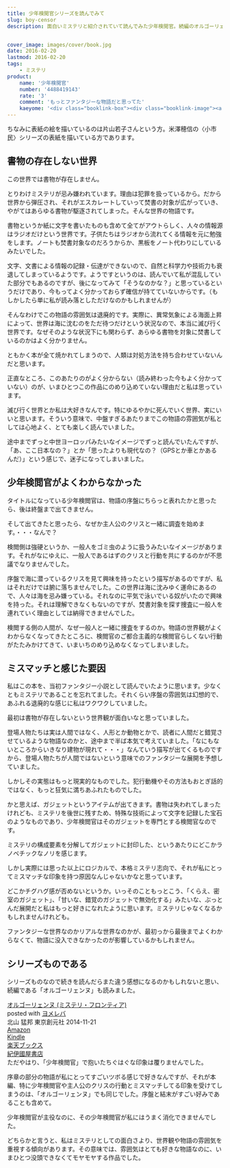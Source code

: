```yaml
---
title: 少年検閲官シリーズを読んでみて
slug: boy-censor
description: 面白いミステリと紹介されていて読んでみた少年検閲官。続編のオルゴーリェンヌも読みました。どこか退廃的で幻想的な雰囲気が漂い、私の好みドストライクだったのですが、その雰囲気と少年検閲官がミスマッチに感じられていまいち没頭できませんでした。


cover_image: images/cover/book.jpg
date: 2016-02-20
lastmod: 2016-02-20
tags: 
    - ミステリ
product:
    name: '少年検閲官'
    number: '4488419143'
    rate: '3'
    comment: 'もっとファンタジーな物語だと思ってた'
    kaeyome: '<div class="booklink-box"><div class="booklink-image"><a href="http://www.amazon.co.jp/exec/obidos/asin/4488419143/illusionspace-22/" target="_blank" rel="nofollow" ><img src="http://ecx.images-amazon.com/images/I/51TzJ%2B9TNQL._SL160_.jpg" style="border: none;" /></a></div><div class="booklink-info"><div class="booklink-name"><a href="http://www.amazon.co.jp/exec/obidos/asin/4488419143/illusionspace-22/" target="_blank" rel="nofollow" >少年検閲官 (創元推理文庫)</a><div class="booklink-powered-date">posted with <a href="http://yomereba.com" rel="nofollow" target="_blank">ヨメレバ</a></div></div><div class="booklink-detail">北山 猛邦 東京創元社 2013-08-21    </div><div class="booklink-link2"><div class="shoplinkamazon"><a href="http://www.amazon.co.jp/exec/obidos/asin/4488419143/illusionspace-22/" target="_blank" rel="nofollow" >Amazon</a></div><div class="shoplinkkindle"><a href="http://www.amazon.co.jp/exec/obidos/ASIN/B00KTCRRKA/illusionspace-22/" target="_blank" rel="nofollow" >Kindle</a></div><div class="shoplinkrakuten"><a href="http://hb.afl.rakuten.co.jp/hgc/11acbc01.369b1bf6.11acbc02.cabf9fe9/?pc=http%3A%2F%2Fbooks.rakuten.co.jp%2Frb%2F12399812%2F%3Fscid%3Daf_ich_link_urltxt%26m%3Dhttp%3A%2F%2Fm.rakuten.co.jp%2Fev%2Fbook%2F" target="_blank" rel="nofollow" >楽天ブックス</a></div>                  	  <div class="shoplinkkino"><a href="http://ck.jp.ap.valuecommerce.com/servlet/referral?sid=3085416&pid=882196163&vc_url=http%3A%2F%2Fwww.kinokuniya.co.jp%2Ff%2Fdsg-01-9784488419141" target="_blank" rel="nofollow" >紀伊國屋書店<img src="http://ad.jp.ap.valuecommerce.com/servlet/gifbanner?sid=3085416&pid=882196163" height="1" width="1" border="0"></a></div>	  	  	</div></div><div class="booklink-footer"></div></div>'
---
```


ちなみに表紙の絵を描いているのは片山若子さんという方。米澤穂信の〈小市民〉シリーズの表紙を描いている方であります。


## 書物の存在しない世界


この世界では書物が存在しません。

とりわけミステリが忌み嫌われています。理由は犯罪を扱っているから。だから世界から弾圧され、それがエスカレートしていって焚書の対象が広がっていき、やがてはあらゆる書物が駆逐されてしまった。そんな世界の物語です。

書物というか紙に文字を書いたものも含めて全てがアウトらしく、人々の情報源はラジオだけという世界です。子供たちはラジオから流れてくる情報を元に勉強をします。ノートも焚書対象なのだろうからか、黒板をノート代わりにしているみたいでした。

文字、文書による情報の記録・伝達ができないので、自然と科学力や技術力も衰退してしまっているようです。ようですというのは、読んでいて私が混乱していた部分でもあるのですが、後になってみて「そうなのかな？」と思っているというだけであり、今もってよく分かっておらず確信が持てていないからです。（もしかしたら単に私が読み落としただけなのかもしれませんが）

そんなわけでこの物語の雰囲気は退廃的です。実際に、異常気象による海面上昇によって、世界は海に沈むのをただ待つだけという状況なので、本当に滅び行く世界です。なぜそのような状況下にも関わらず、あらゆる書物を対象に焚書しているのかはよく分かりません。

ともかく本が全て焼かれてしまうので、人類は対処方法を持ち合わせていないんだと思います。

正直なところ、このあたりのがよく分からない（読み終わった今もよく分かっていない）のが、いまひとつこの作品にのめり込めていない理由だと私は思っています。

滅び行く世界とか私は大好きなんです。特にゆるやかに死んでいく世界、実にいいと思います。そういう意味で、中盤すぎるあたりまでこの物語の雰囲気が私としては心地よく、とても楽しく読んでいました。

途中までずっと中世ヨーロッパみたいなイメージでずっと読んでいたんですが、「あ、ここ日本なの？」とか「思ったよりも現代なの？（GPSとか車とかあるんだ）」という感じで、迷子になってしまいました。


## 少年検閲官がよくわからなかった


タイトルになっている少年検閲官は、物語の序盤にちらっと表れたかと思ったら、後は終盤まで出てきません。

そして出てきたと思ったら、なぜか主人公のクリスと一緒に調査を始めます。・・・なんで？

検閲側は強硬というか、一般人をゴミ虫のように扱うみたいなイメージがあります。それがなにゆえに、一般人であるはずのクリスと行動を共にするのかが不思議でなりませんでした。

序盤で海に潜っているクリスを見て興味を持ったという描写があるのですが、私はそれだけでは腑に落ちませんでした。この世界は海に沈みゆく運命にあるので、人々は海を忌み嫌っている。それなのに平気で泳いでいる奴がいたので興味を持った。それは理解できなくもないのですが、焚書対象を探す捜査に一般人を連れていく理由としては納得できませんでした。

検閲する側の人間が、なぜ一般人と一緒に捜査をするのか。物語の世界観がよくわからなくなってきたところに、検閲官のご都合主義的な検閲官らしくない行動がたたみかけてきて、いまいちのめり込めなくなってしまいました。


## ミスマッチと感じた要因


私はこの本を、当初ファンタジー小説として読んでいたように思います。少なくともミステリであることを忘れてました。それくらい序盤の雰囲気は幻想的で、あふれる退廃的な感じに私はワクワクしていました。

最初は書物が存在しないという世界観が面白いなと思っていました。

登場人物たちは実は人間ではなく、人形とか動物とかで、読者に人間だと錯覚させているような物語なのかと、途中まで半ば本気で考えていました。「なにもないところからいきなり建物が現れて・・・」なんていう描写が出てくるものですから、登場人物たちが人間ではないという意味でのファンタジーな展開を予想していました。

しかしその実態はもっと現実的なものでした。犯行動機やその方法もおとぎ話的ではなく、もっと狂気に満ちあふれたものでした。

かと思えば、ガジェットというアイテムが出てきます。書物は失われてしまったけれども、ミステリを後世に残すため、特殊な技術によって文字を記録した宝石のようなものであり、少年検閲官はそのガジェットを専門とする検閲官なのです。

ミステリの構成要素を分解してガジェットに封印した、というあたりにどこかラノベチックなノリを感じます。

しかし実際には思った以上にロジカルで、本格ミステリ志向で、それが私にとってミスマッチな印象を持つ原因なんじゃないかなと思っています。

どこかチグハグ感が否めないというか。いっそのこともっとこう、「くらえ、密室のガジェット」、「甘いな、錯覚のガジェットで無効化する」みたいな、ぶっとんだ展開だと私はもっと好きになれたように思います。ミステリじゃなくなるかもしれませんけれども。

ファンタジーな世界なのかリアルな世界なのかが、最初っから最後までよくわからなくて、物語に没入できなかったのが影響しているかもしれません。


## シリーズものである


シリーズものなので続きを読んだらまた違う感想になるのかもしれないと思い、続編である「オルゴーリェンヌ」も読みました。

<div class="booklink-box">
<div class="booklink-image"><a href="http://www.amazon.co.jp/exec/obidos/asin/4488017797/illusionspace-22/" target="_blank" rel="nofollow" ><img alt=""  src="http://ecx.images-amazon.com/images/I/51%2BbPTwUSmL._SL160_.jpg" style="border: none;" /></a></div>
<div class="booklink-info">
<div class="booklink-name"><a href="http://www.amazon.co.jp/exec/obidos/asin/4488017797/illusionspace-22/" target="_blank" rel="nofollow" >オルゴーリェンヌ (ミステリ・フロンティア)</a>

<div class="booklink-powered-date">posted with <a href="http://yomereba.com" rel="nofollow" target="_blank">ヨメレバ</a></div>
</div>
<div class="booklink-detail">北山 猛邦 東京創元社 2014-11-21    </div>
<div class="booklink-link2">
<div class="shoplinkamazon"><a href="http://www.amazon.co.jp/exec/obidos/asin/4488017797/illusionspace-22/" target="_blank" rel="nofollow" >Amazon</a></div>
<div class="shoplinkkindle"><a href="http://www.amazon.co.jp/gp/search?keywords=%83I%83%8B%83S%81%5B%83%8A%83F%83%93%83k%20%28%83~%83X%83e%83%8A%81E%83t%83%8D%83%93%83e%83B%83A%29&#038;__mk_ja_JP=%83J%83%5E%83J%83i&#038;url=node%3D2275256051&#038;tag=illusionspace-22" target="_blank" rel="nofollow" >Kindle</a></div>
<div class="shoplinkrakuten"><a href="http://hb.afl.rakuten.co.jp/hgc/11acbc01.369b1bf6.11acbc02.cabf9fe9/?pc=http%3A%2F%2Fbooks.rakuten.co.jp%2Frb%2F12965674%2F%3Fscid%3Daf_ich_link_urltxt%26m%3Dhttp%3A%2F%2Fm.rakuten.co.jp%2Fev%2Fbook%2F" target="_blank" rel="nofollow" >楽天ブックス</a></div>
<div class="shoplinkkino"><a href="http://ck.jp.ap.valuecommerce.com/servlet/referral?sid=3085416&#038;pid=882196163&#038;vc_url=http%3A%2F%2Fwww.kinokuniya.co.jp%2Ff%2Fdsg-01-9784488017798" target="_blank" rel="nofollow" >紀伊國屋書店<img alt=""  src="http://ad.jp.ap.valuecommerce.com/servlet/gifbanner?sid=3085416&#038;pid=882196163" height="1" width="1"></a></div>

</div>
</div>
<div class="booklink-footer"></div>
</div>
ただやはり、「少年検閲官」で抱いたちぐはぐな印象は覆りませんでした。

序章の部分の物語が私にとってすごいツボる感じで好きなんですが、それが本編、特に少年検閲官や主人公のクリスの行動とミスマッチしてる印象を受けてしまうのは、「オルゴーリェンヌ」でも同じでした。序盤と結末がすごい好みであることも含めて。

少年検閲官が主役なのに、その少年検閲官が私にはうまく消化できませんでした。

どちらかと言うと、私はミステリとしての面白さより、世界観や物語の雰囲気を重視する傾向があります。その意味では、雰囲気はとても好きな物語なのに、いまひとつ没頭できなくてモヤモヤする作品でした。


  